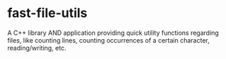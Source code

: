 # fast-file-utils
A C++ library AND application providing quick utility functions regarding files, like counting lines, counting occurrences of a certain character, reading/writing, etc.
